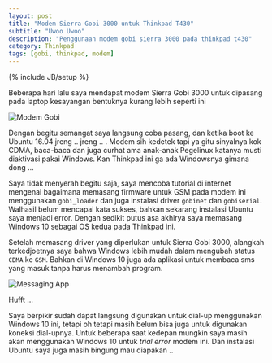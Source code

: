 ```yaml
---
layout: post
title: "Modem Sierra Gobi 3000 untuk Thinkpad T430"
subtitle: "Uwoo Uwoo"
description: "Penggunaan modem gobi sierra 3000 pada thinkpad t430"
category: Thinkpad
tags: [gobi, thinkpad, modem]
---
```

{% include JB/setup %}

Beberapa hari lalu saya mendapat modem Sierra Gobi 3000 untuk dipasang pada laptop kesayangan bentuknya kurang lebih seperti ini

<img src="{{ site.url }}/img/modem-gobi.jpg" class="img-responsive" alt="Modem Gobi">

Dengan begitu semangat saya langsung coba pasang, dan ketika boot ke Ubuntu 16.04 jreng .. jreng .. . Modem sih kedetek tapi ya gitu sinyalnya kok CDMA, baca-baca dan juga curhat ama anak-anak Pegelinux katanya musti diaktivasi pakai Windows. Kan Thinkpad ini ga ada Windowsnya gimana dong ...

Saya tidak menyerah begitu saja, saya mencoba tutorial di internet mengenai bagaimana memasang firmware untuk GSM pada modem ini menggunakan `gobi_loader` dan juga instalasi driver `gobinet` dan `gobiserial`. Walhasil belum mencapai kata sukses, bahkan sekarang instalasi Ubuntu saya menjadi error. Dengan sedikit putus asa akhirya saya memasang Windows 10 sebagai OS kedua pada Thinkpad ini.

Setelah memasang driver yang diperlukan untuk Sierra Gobi 3000, alangkah terkedjoetnya saya bahwa Windows lebih mudah dalam mengubah status `CDMA` ke `GSM`. Bahkan di Windows 10 juga ada aplikasi untuk membaca sms yang masuk tanpa harus menambah program. 

<img src="{{ site.url }}/img/sms-win10.jpg" class="img-responsive" alt="Messaging App">

Hufft ...

Saya berpikir sudah dapat langsung digunakan untuk dial-up menggunakan Windows 10 ini, tetapi oh tetapi masih belum bisa juga untuk digunakan koneksi dial-upnya. Untuk beberapa saat kedepan mungkin saya masih akan menggunakan Windows 10 untuk _trial error_ modem ini. Dan instalasi Ubuntu saya juga masih bingung mau diapakan .. 
